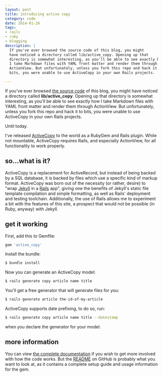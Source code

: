 ```yaml
---
layout: post
title: introducing active copy
category: code
date: 2014-01-26
tags:
- rails
- ruby
- blogging
description: |
  If you've ever browsed the source code of this blog, you might
  have noticed a directory called lib/active_copy. Opening up that
  directory is somewhat interesting, as you'll be able to see exactly how
  I take Markdown files with YAML front matter and render them through
  ActionView. But unfortunately, unless you fork this repo and hack it to
  bits, you were unable to use ActiveCopy in your own Rails projects.

---
```




If you've ever browsed [the source code][repo] of this blog, you might
have noticed a directory called **lib/active_copy**. Opening up that
directory is somewhat interesting, as you'll be able to see exactly how
I take Markdown files with YAML front matter and render them through
ActionView. But unfortunately, unless you fork this repo and hack it to
bits, you were unable to use ActiveCopy in your own Rails projects.

Until today.

I've released [ActiveCopy][gem] to the world as a RubyGem and Rails
plugin. While not mountable, ActiveCopy requires Rails, and especially
ActionView, for all functionality to work properly.

## so...what is it?

ActiveCopy is a replacement for ActiveRecord, but instead of being
backed by a SQL database, it is backed by files which use a specific
kind of markup format. ActiveCopy was born out of the necessity (or
rather, desire) to "wrap [Jekyll][jek] in a [Rails][rails] app", giving
one the benefits of Jekyll's static file template compilation and simple
formatting, as well as Rails' deployment and testing toolchain.
Additionally, the use of Rails allows me to experiment a bit with the
features of this site, a prospect that would not be possible (in Ruby,
anyway) with Jekyll.

## get it working

First, add this to Gemfile:

```ruby
gem 'active_copy'
```

Install the bundle:

```bash
$ bundle install
```

Now you can generate an ActiveCopy model:

```bash
$ rails generate copy article name title
```

You'll get a free generator that will generate files for you:

```bash
$ rails generate article the-id-of-my-article
```

ActiveCopy supports date prefixing, to do so, run:

```bash
$ rails generate copy article name title --datestamp
```

when you declare the generator for your model.

## more information

You can view [the complete documentation][rdoc] if you wish to get more
involved with how the code works. But the [README][proj] on GitHub is
probably what you want to look at, as it contains a complete setup guide
and usage information for the gem.

[repo]: https://github.com/tubbo/psychedeli.ca
[gem]: http://rubygems.org/gems/active_copy
[jek]: http://jekyllrb.com
[rails]: http://rubyonrails.org
[rdoc]: http://rdoc.info/tubbo/active_copy
[proj]: http://github.com/tubbo/active_copy
